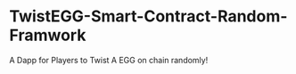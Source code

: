 # TwistEGG-Smart-Contract-Random-Framwork
A Dapp for Players to Twist A EGG on chain randomly!
  
               